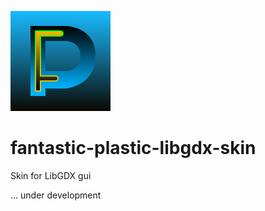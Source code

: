![logo](svg/skin_logo.svg)
# fantastic-plastic-libgdx-skin
Skin for LibGDX gui  

... under development  